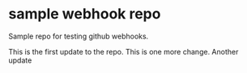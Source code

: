 # sample webhook repo

Sample repo for testing github webhooks.

This is the first update to the repo. This is one more change. Another update